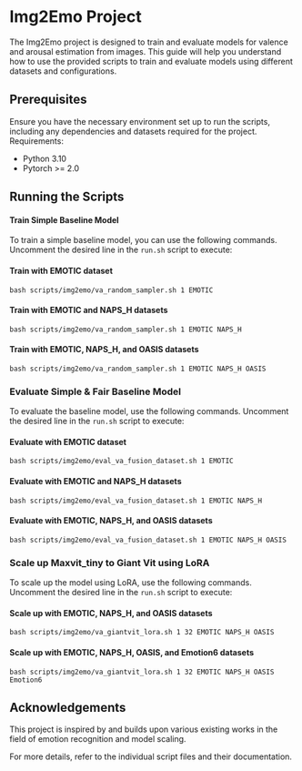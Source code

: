 # Img2Emo Project

The Img2Emo project is designed to train and evaluate models for valence and arousal estimation from images. This guide will help you understand how to use the provided scripts to train and evaluate models using different datasets and configurations.

## Prerequisites

Ensure you have the necessary environment set up to run the scripts, including any dependencies and datasets required for the project.
Requirements:

- Python 3.10
- Pytorch >= 2.0

## Running the Scripts

#### Train Simple Baseline Model

To train a simple baseline model, you can use the following commands. Uncomment the desired line in the `run.sh` script to execute:

#### Train with EMOTIC dataset

```
bash scripts/img2emo/va_random_sampler.sh 1 EMOTIC
```

#### Train with EMOTIC and NAPS_H datasets

```
bash scripts/img2emo/va_random_sampler.sh 1 EMOTIC NAPS_H
```

#### Train with EMOTIC, NAPS_H, and OASIS datasets

```
bash scripts/img2emo/va_random_sampler.sh 1 EMOTIC NAPS_H OASIS
```


### Evaluate Simple & Fair Baseline Model

To evaluate the baseline model, use the following commands. Uncomment the desired line in the `run.sh` script to execute:

#### Evaluate with EMOTIC dataset

```
bash scripts/img2emo/eval_va_fusion_dataset.sh 1 EMOTIC
```

#### Evaluate with EMOTIC and NAPS_H datasets

```
bash scripts/img2emo/eval_va_fusion_dataset.sh 1 EMOTIC NAPS_H
```

#### Evaluate with EMOTIC, NAPS_H, and OASIS datasets

```
bash scripts/img2emo/eval_va_fusion_dataset.sh 1 EMOTIC NAPS_H OASIS
```


### Scale up Maxvit_tiny to Giant Vit using LoRA

To scale up the model using LoRA, use the following commands. Uncomment the desired line in the `run.sh` script to execute:


#### Scale up with EMOTIC, NAPS_H, and OASIS datasets

```
bash scripts/img2emo/va_giantvit_lora.sh 1 32 EMOTIC NAPS_H OASIS
```

#### Scale up with EMOTIC, NAPS_H, OASIS, and Emotion6 datasets

```
bash scripts/img2emo/va_giantvit_lora.sh 1 32 EMOTIC NAPS_H OASIS Emotion6
```



## Acknowledgements

This project is inspired by and builds upon various existing works in the field of emotion recognition and model scaling.

For more details, refer to the individual script files and their documentation.